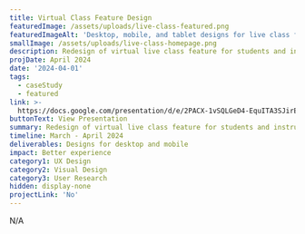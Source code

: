 ```yaml
---
title: Virtual Class Feature Design
featuredImage: /assets/uploads/live-class-featured.png
featuredImageAlt: 'Desktop, mobile, and tablet designs for live class feature'
smallImage: /assets/uploads/live-class-homepage.png
description: Redesign of virtual live class feature for students and instructors
projDate: April 2024
date: '2024-04-01'
tags:
  - caseStudy
  - featured
link: >-
  https://docs.google.com/presentation/d/e/2PACX-1vSQLGeD4-EquITA3SJirE1azHz4L4tP_ArRZ9QjyhfZJTf7JY2THnpi_kv3xDTm8QThl5ZW29eZyKyu/pub?start=false&loop=true&delayms=60000
buttonText: View Presentation
summary: Redesign of virtual live class feature for students and instructors
timeline: March - April 2024
deliverables: Designs for desktop and mobile
impact: Better experience
category1: UX Design
category2: Visual Design
category3: User Research
hidden: display-none
projectLink: 'No'
---
```

N/A

